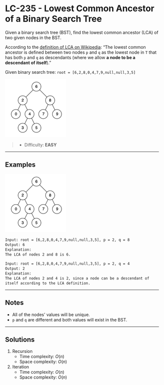 # LC-235 - Lowest Common Ancestor of a Binary Search Tree

Given a binary search tree (BST), find the lowest common ancestor (LCA) of two given nodes in the BST.

According to the [definition of LCA on Wikipedia](https://en.wikipedia.org/wiki/Lowest_common_ancestor): “The lowest common ancestor is defined between two nodes `p` and `q` as the lowest node in `T` that has both `p` and `q` as descendants (where we allow **a node to be a descendant of itself**).”

Given binary search tree: `root = [6,2,8,0,4,7,9,null,null,3,5]`

![](../res/img/LC-235.png)

> * Difficulty: **EASY**

---
## Examples

![](../res/img/LC-235.png)

```
Input: root = [6,2,8,0,4,7,9,null,null,3,5], p = 2, q = 8
Output: 6
Explanation:
The LCA of nodes 2 and 8 is 6.
```

```
Input: root = [6,2,8,0,4,7,9,null,null,3,5], p = 2, q = 4
Output: 2
Explanation:
The LCA of nodes 2 and 4 is 2, since a node can be a descendant of itself according to the LCA definition.
```

---
## Notes

* All of the nodes' values will be unique.
* `p` and `q` are different and both values will exist in the BST.

---
## Solutions

1. Recursion
    * Time complexity: $O(n)$
    * Space complexity: $O(n)$
2. Iteration
    * Time complexity: $O(n)$
    * Space complexity: $O(n)$